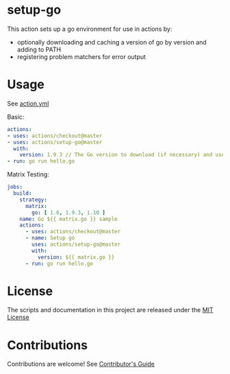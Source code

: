 # setup-go

This action sets up a go environment for use in actions by:

- optionally downloading and caching a version of go by version and adding to PATH
- registering problem matchers for error output

# Usage

See [action.yml](action.yml)

Basic:
```yaml
actions:
- uses: actions/checkout@master
- uses: actions/setup-go@master
  with:
    version: 1.9.3 // The Go version to download (if necessary) and use.
- run: go run hello.go
```

Matrix Testing:
```yaml
jobs:
  build:
    strategy:
      matrix:
        go: [ 1.8, 1.9.3, 1.10 ]
    name: Go ${{ matrix.go }} sample
    actions:
      - uses: actions/checkout@master
      - name: Setup go
        uses: actions/setup-go@master
        with:
          version: ${{ matrix.go }}
      - run: go run hello.go
```

# License

The scripts and documentation in this project are released under the [MIT License](LICENSE)

# Contributions

Contributions are welcome!  See [Contributor's Guide](docs/contributors.md)
